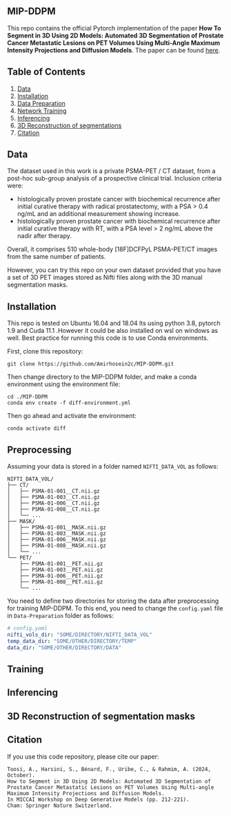 ## MIP-DDPM

This repo contains the official Pytorch implementation of the paper **How To Segment in 3D Using 2D Models: Automated 3D Segmentation of Prostate Cancer Metastatic Lesions on PET Volumes Using Multi-Angle Maximum Intensity Projections and Diffusion Models**. The paper can be found [here](https://arxiv.org/pdf/2407.18555).


## Table of Contents
1. [Data](#data)
2. [Installation](#Installation)
3. [Data Preparation](#Preprocessing)
4. [Network Training](#Training)
5. [Inferencing](#Inferencing)
6. [3D Reconstruction of segmentations](#3D-Reconstruction-of-segmentation-masks)
7. [Citation](#Citation)
    <!-- - [Transformers](#transformers)
    - [Chat in TRL](#chat-in-trl)
    - [Local inference](#local-inference)
    - [Smol-tools](#smol-tools) -->



## Data
The dataset used in this work is a private PSMA-PET / CT dataset, from a post-hoc sub-group analysis of a prospective clinical trial. 
Inclusion criteria were: 
- histologically proven prostate cancer with biochemical recurrence after initial curative therapy with radical prostatectomy, with a PSA > 0.4 ng/mL and an additional measurement showing increase.
- histologically proven prostate cancer with biochemical recurrence after initial curative therapy with RT, with a PSA level > 2 ng/mL above the nadir after therapy.

Overall, it comprises 510 whole-body [18F]DCFPyL PSMA-PET/CT images from the same number of patients.

However, you can try this repo on your own dataset provided that you have a set of 3D PET images stored as Nifti files along with the 3D manual segmentation masks.


## Installation
This repo is tested on Ubuntu 16.04 and 18.04 lts using python 3.8, pytorch 1.9 and Cuda 11.1 .However it could be also installed on wsl on windows as well. 
Best practice for running this code is to use Conda environments.

First, clone this repository:

```
git clone https://github.com/Amirhosein2c/MIP-DDPM.git
```

Then change directory to the MIP-DDPM folder, and make a conda environment using the environment file:

```shell
cd ./MIP-DDPM
conda env create -f diff-environment.yml
```

Then go ahead and activate the environment:

```
conda activate diff
```


## Preprocessing
Assuming your data is stored in a folder named `NIFTI_DATA_VOL` as follows:
```
NIFTI_DATA_VOL/
├── CT/
│   ├── PSMA-01-001__CT.nii.gz
│   ├── PSMA-01-003__CT.nii.gz
│   ├── PSMA-01-006__CT.nii.gz
│   ├── PSMA-01-008__CT.nii.gz
│   └── ...
├── MASK/
│   ├── PSMA-01-001__MASK.nii.gz
│   ├── PSMA-01-003__MASK.nii.gz
│   ├── PSMA-01-006__MASK.nii.gz
│   ├── PSMA-01-008__MASK.nii.gz
│   └── ...
└── PET/
    ├── PSMA-01-001__PET.nii.gz
    ├── PSMA-01-003__PET.nii.gz
    ├── PSMA-01-006__PET.nii.gz
    ├── PSMA-01-008__PET.nii.gz
    └── ...
```
You need to define two directories for storing the data after preprocessing for training MIP-DDPM.
To this end, you need to change the `config.yaml` file in `Data-Preparation` folder as follows:

```YAML
# config.yaml
nifti_vols_dir: "SOME/DIRECTORY/NIFTI_DATA_VOL"
temp_data_dir: "SOME/OTHER/DIRECTORY/TEMP"
data_dir: "SOME/OTHER/DIRECTORY/DATA"
```

## Training


## Inferencing


## 3D Reconstruction of segmentation masks


## Citation

If you use this code repository, please cite our paper:
```
Toosi, A., Harsini, S., Bénard, F., Uribe, C., & Rahmim, A. (2024, October). 
How to Segment in 3D Using 2D Models: Automated 3D Segmentation of Prostate Cancer Metastatic Lesions on PET Volumes Using Multi-angle Maximum Intensity Projections and Diffusion Models. 
In MICCAI Workshop on Deep Generative Models (pp. 212-221). 
Cham: Springer Nature Switzerland. 
```



<!-- Our code base is divided into two pars: The folder *Binary_AE* contains code for the training of the binarizing encoder-decoder model. The folder *Bernoulli_Diffusion*   contains code for the training and evaluation of the Bernoulli diffusion model in the binary latent space.  -->

<!-- 
## Data
The BRATS2020 dataset can be downloaded [here](https://www.med.upenn.edu/cbica/brats2020/data.html).
The OCT2017 dataset can be downloaded [here](https://www.kaggle.com/datasets/paultimothymooney/kermany2018).
A mini-example how the data needs to be stored can be found in the folder *data*. 


<img src="./overview1.png" alt="drawing" style="width:800px;"/>


### Training of the Binarizing Autoencoder
- To run the training of the binarizing autoencoder on the BRATS2020 dataset, run
`python  ./Binary_AE/train_ae.py --dataset brats --amp --ema --steps_per_save_output 5000 --codebook_size 128  --nf 32 --steps_per_log 200 --steps_per_checkpoint 10000 --img_size 256 --batch_size 24 --latent_shape 1 32 32 --ch_mult 1 2 2 4 --n_channels=4  --log_dir logs/binaryae_brats --norm_first --data_dir ./data/brats/training`

- To run the training of the binarizing autoencoder on the OCT dataset, run
`python  ./Binary_AE/train_ae.py --dataset OCT --amp --ema --steps_per_save_output 5000 --codebook_size 128  --nf 32 --steps_per_log 200 --steps_per_checkpoint 10000 --img_size 256 --batch_size 24 --latent_shape 1 32 32 --ch_mult 1 2 2 4 --n_channels=1  --log_dir logs/binaryae_OCT --norm_first --data_dir ./data/OCT/training`


The trained autoencoder models will be stored in a folder *logs*.

### Check the Performance of the Pretrained Binarizing Autoencoder
- For the BRATS2020 dataset, run
`python  ./Bernoulli_Diffusion/scripts/test_ae.py --sampler bld  --dataset brats --data_dir './data/brats/training' --amp --ema  --codebook_size 128 --nf 32 --steps_per_log 200 --steps_per_checkpoint 10000 --img_size 256 --batch_size 1 --latent_shape 1 32 32 --ch_mult 1 2 2 4 --n_channels=4  --log_dir ./logs/binaryae_brats --norm_first --ae_load_dir ./logs/binaryae_brats --ae_load_step 00000`

- For the OCT dataset, run
`python  ./Bernoulli_Diffusion/scripts/test_ae.py --sampler bld  --dataset OCT --data_dir './data/OCT/training' --amp --ema  --codebook_size 128 --nf 32 --steps_per_log 200 --steps_per_checkpoint 10000 --img_size 256 --batch_size 1 --latent_shape 1 32 32 --ch_mult 1 2 2 4 --n_channels=1  --log_dir ./logs/binaryae_OCT  --norm_first --ae_load_dir ./logs/binaryae_OCT --ae_load_step 00000`


### Training of the Bernoulli Diffusion Model

- To run the training of the Bernoulli diffusion model on the BRATS2020 dataset, run
`python ./Bernoulli_Diffusion/scripts/latent_train.py --sampler bld  --dataset brats --data_dir './data/brats/training'  --codebook_size 128 --nf 32  --img_size 256 --batch_size 36 --latent_shape 1 32 32 --ch_mult 1 2 2 4 --n_channels=4 --ae_load_dir ./logs/binaryae_brats --ae_load_step 00000`
- To run the training of the Bernoulli diffusion model on the OCT2017 dataset, run
 `python  ./Bernoulli_Diffusion/scripts/latent_train.py --sampler bld  --dataset OCT --data_dir './data/OCT/training'  --codebook_size 128 --nf 32  --img_size 256 --batch_size 36 --latent_shape 1 32 32 --ch_mult 1 2 2 4 --n_channels=1 --ae_load_dir ./logs/binaryae_OCT --ae_load_step 00000`
 
 The trained Bernoulli diffusion models will be stored in a folder *results*.

### Inference
Use the flags `--noise_level` and  `--prob_threshold` to set the noise level L and the probability threshold P, respectively
- To run the inference on the BRATS2020 test set, run
   `python ./Bernoulli_Diffusion/scripts/latent_sample_anomaly.py    --sampler bld  --dataset brats --data_dir './data/brats/validation' --noise_level 200 --prob_threshold 0.5  --codebook_size 128 --nf 32  --img_size 256 --batch_size 1 --latent_shape 1 32 32 --ch_mult 1 2 2 4 --n_channels=4  --ae_load_dir ./logs/binaryae_brats --ae_load_step 00000 --amp --ema  --norm_first`
   

- To run the inference on the OCT test set, run
    `python  ./Bernoulli_Diffusion/scripts/latent_sample_anomaly.py   --sampler bld  --dataset OCT --data_dir './data/OCT/validation' --noise_level 200 --prob_threshold 0.5 --codebook_size 128 --nf 32  --img_size 256 --batch_size 1 --latent_shape 1 32 32 --ch_mult 1 2 2 4 --n_channels=1  --ae_load_dir ./logs/binaryae_OCT --ae_load_step 0000 --amp --ema  --norm_first`

## Citation

If you use this code repository, please cite our paper:

Wolleb, J., Bieder, F., Friedrich, P., Zhang, P., Durrer, A., & Cattin, P. C. (2024). Binary Noise for Binary Tasks: Masked Bernoulli Diffusion for Unsupervised Anomaly Detection. arXiv preprint arXiv:2403.11667.


## Comparing Methods
### AnoDDPM
We implement the method [AnoDDPM: Anomaly Detection With Denoising Diffusion Probabilistic Models Using Simplex Noise](https://openaccess.thecvf.com/content/CVPR2022W/NTIRE/html/Wyatt_AnoDDPM_Anomaly_Detection_With_Denoising_Diffusion_Probabilistic_Models_Using_Simplex_CVPRW_2022_paper.html) as suggested in [this Github Repo](https://github.com/Julian-Wyatt/AnoDDPM).
We adapt the dataloader to take input images of resolution 4x256x256 (BRATS2020), or 1x256x256 (OCT2017) respectively. We train the model for 2000 epochs on each dataset. As suggested in their paper, during inference, we add 250 steps of simplex noise to the input image and iterate through the denoising process following a simplex noise schedule.

### Latent Diffusion Model (LDM)
We follow the paper [Fast Unsupervised Brain Anomaly Detection and Segmentation with Diffusion Models](https://conferences.miccai.org/2022/papers/211-Paper1680.html).
For the pytorch code, we follow the tutorial for the 2d latent diffusion model given in [MONAIGenerative](https://github.com/Project-MONAI/GenerativeModels/tree/main/tutorials/generative/2d_ldm).
For the autoencoder, we use the implementation of the [VQVAE](https://github.com/Project-MONAI/GenerativeModels/blob/main/generative/networks/nets/vqvae.py). We train it for 100 epochs with a batch size of 24.
For the diffusion model in the latent space, we follow the implementation of the [2D latent diffusion model](https://github.com/Project-MONAI/GenerativeModels/blob/main/generative/networks/nets/diffusion_model_unet.py). We train it for 200 epochs with a batch size of 24.
During sampling, we achieved the best healthy reconstructions by adding L=300 steps of noise to the input images, and then iteratively going through the Gaussian denoising process. The masking is applied as described in

### pDDPM
We follow the paper [Patched Diffusion Models for Unsupervised Anomaly Detection in Brain MRI](https://arxiv.org/abs/2303.03758) and obtain healthy reconstructions via a patch-based inpainting task.
We adapt the Github repo proposed [here](https://github.com/FinnBehrendt/patched-Diffusion-Models-UAD) to work on 2D images of resolution of 4x256x256 (BRATS2020), or 1x256x256 (OCT2017) respectively, and mask out patches of resolution 128x128. For this resolution and patch size, during sampling, we achieved the best healthy reconstructions by adding L=300 steps of noise to the input images.

### AutoDDPM
According to [Mask, Stitch, and Re-Sample: Enhancing Robustness and Generalizability in Anomaly Detection through Automatic Diffusion Models](https://openreview.net/pdf/bccb1a6f870d1e91bbe01e1f472e196154d8e5ac.pdf), we implement AutoDDPM following [this Github repo](https://github.com/ci-ber/autoDDPM). We train for 630 epochs on the BRATS2020 dataset. On the OCT2017 datasets, 66 epochs were sufficient. The batch size is chosen to be 4 on both datasets.
 -->




